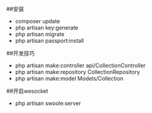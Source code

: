 ##安装
- composer update
- php artisan key:generate
- php artisan migrate
- php artisan passport:install

<!--  Collection-->
##开发技巧
- php artisan make:controller api/CollectionController
- php artisan make:repository CollectionRepository 
- php artisan make:model Models/Collection

##开启wesocket
- php artisan swoole:server

